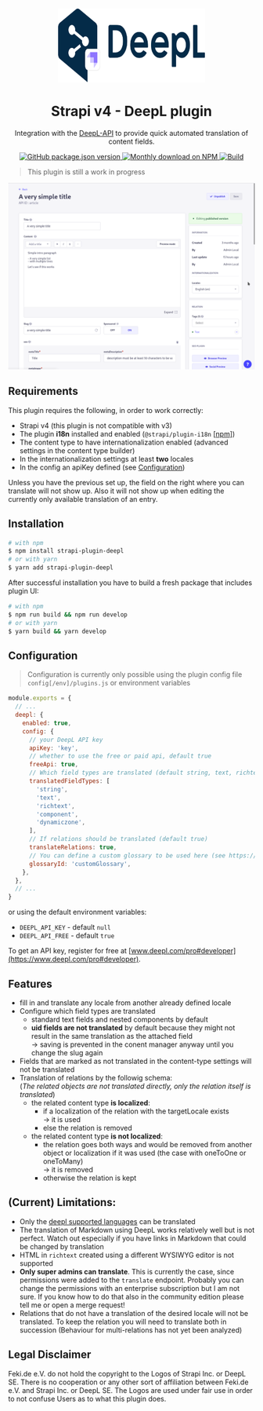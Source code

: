 <p align="center">
  <img src="assets/logo.svg" alt="Meilisearch-Strapi" width="300" height="150" />
</p>

<div align="center">
  <h1>Strapi v4 - DeepL plugin</h1>
  <p>Integration with the <a href="https://www.deepl.com/pro-api">DeepL-API</a> to provide quick automated translation of content fields.</p>
  <a href="https://www.npmjs.org/package/strapi-plugin-deepl">
    <img alt="GitHub package.json version" src="https://img.shields.io/github/package-json/v/Fekide/strapi-plugin-deepl?label=npm&logo=npm">
  </a>
  <a href="https://www.npmjs.org/package/strapi-plugin-deepl">
    <img src="https://img.shields.io/npm/dm/strapi-plugin-deepl.svg" alt="Monthly download on NPM" />
  </a>
  <a href="https://github.com/Fekide/strapi-plugin-deepl/actions">
    <img src="https://img.shields.io/github/workflow/status/Fekide/strapi-plugin-deepl/Test" alt="Build" />
  </a>
</div>

> This plugin is still a work in progress

![plugin showcase](assets/showcase.gif)

## Requirements

This plugin requires the following, in order to work correctly:
- Strapi v4 (this plugin is not compatible with v3)
- The plugin **i18n** installed and enabled (`@strapi/plugin-i18n` [[npm](https://www.npmjs.com/package/@strapi/plugin-i18n)])
- The content type to have internationalization enabled (advanced settings in the content type builder)
- In the internationalization settings at least **two** locales
- In the config an apiKey defined (see [Configuration](#configuration))

Unless you have the previous set up, the field on the right where you can translate will not show up. Also it will not show up when editing the currently only available translation of an entry.

## Installation
```bash
# with npm
$ npm install strapi-plugin-deepl
# or with yarn
$ yarn add strapi-plugin-deepl
```

After successful installation you have to build a fresh package that includes plugin UI:

```bash
# with npm
$ npm run build && npm run develop
# or with yarn
$ yarn build && yarn develop
```

## Configuration

> Configuration is currently only possible using the plugin config file `config[/env]/plugins.js` or environment variables

```js
module.exports = {
  // ...
  deepl: {
    enabled: true,
    config: {
      // your DeepL API key
      apiKey: 'key',
      // whether to use the free or paid api, default true
      freeApi: true,
      // Which field types are translated (default string, text, richtext, components and dynamiczones)
      translatedFieldTypes: [
        'string',
        'text',
        'richtext',
        'component',
        'dynamiczone',
      ],
      // If relations should be translated (default true)
      translateRelations: true,
      // You can define a custom glossary to be used here (see https://www.deepl.com/docs-api/managing-glossaries/)
      glossaryId: 'customGlossary',
    },
  },
  // ...
}
```

or using the default environment variables:

- `DEEPL_API_KEY` - default `null`
- `DEEPL_API_FREE` - default `true`

To get an API key, register for free at [www.deepl.com/pro#developer](https://www.deepl.com/pro#developer).

## Features

- fill in and translate any locale from another already defined locale
- Configure which field types are translated
  - standard text fields and nested components by default
  - **uid fields are not translated** by default because they might not result in the same translation as the attached field\
    -> saving is prevented in the conent manager anyway until you change the slug again
- Fields that are marked as not translated in the content-type settings will not be translated
- Translation of relations by the followig schema:\
  (_The related objects are not translated directly, only the relation itself is translated_)
  - the related content type **is localized**:
    - if a localization of the relation with the targetLocale exists\
      -> it is used
    - else the relation is removed
  - the related content type **is not localized**:
    - the relation goes both ways and would be removed from another object or localization if it was used (the case with oneToOne or oneToMany)\
      -> it is removed
    - otherwise the relation is kept

## (Current) Limitations:

- Only the [deepl supported languages](https://www.deepl.com/docs-api/translating-text/request/) can be translated
- The translation of Markdown using DeepL works relatively well but is not perfect. Watch out especially if you have links in Markdown that could be changed by translation
- HTML in `richtext` created using a different WYSIWYG editor is not supported
- **Only super admins can translate**. This is currently the case, since permissions were added to the `translate` endpoint. Probably you can change the permissions with an enterprise subscription but I am not sure. If you know how to do that also in the community edition please tell me or open a merge request!
- Relations that do not have a translation of the desired locale will not be translated. To keep the relation you will need to translate both in succession (Behaviour for multi-relations has not yet been analyzed)

## Legal Disclaimer

Feki.de e.V. do not hold the copyright to the Logos of Strapi Inc. or DeepL SE. There is no cooperation or any other sort of affiliation between Feki.de e.V. and Strapi Inc. or DeepL SE. The Logos are used under fair use in order to not confuse Users as to what this plugin does.
